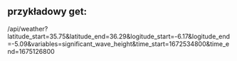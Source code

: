 ## przykładowy get:
/api/weather?latitude_start=35.75&latitude_end=36.29&logitude_start=-6.17&logitude_end=-5.09&variables=significant_wave_height&time_start=1672534800&time_end=1675126800
